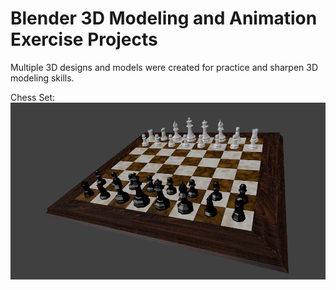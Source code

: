 # Blender 3D Modeling and Animation Exercise Projects

Multiple 3D designs and models were created for practice and sharpen 3D modeling skills.

Chess Set:
![Chess Scene](https://github.com/darshanman40/BlenderExercises/blob/master/Scenes/Chess%20Set/ChessFullView.png)
